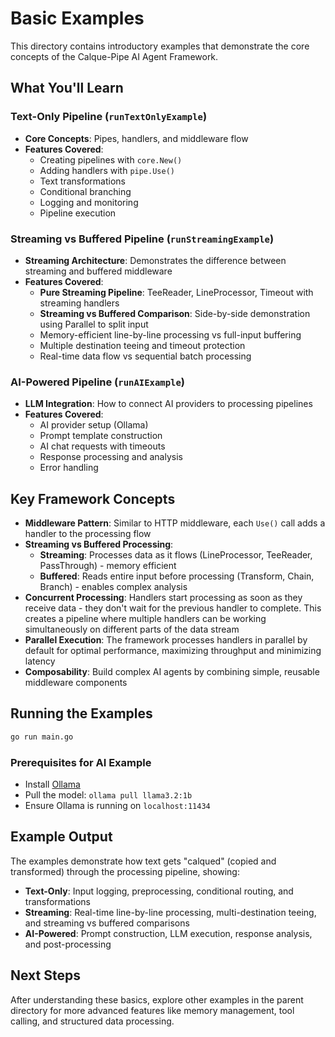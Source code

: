 # Basic Examples

This directory contains introductory examples that demonstrate the core concepts of the Calque-Pipe AI Agent Framework.

## What You'll Learn

### Text-Only Pipeline (`runTextOnlyExample`)

- **Core Concepts**: Pipes, handlers, and middleware flow
- **Features Covered**:
  - Creating pipelines with `core.New()`
  - Adding handlers with `pipe.Use()`
  - Text transformations
  - Conditional branching
  - Logging and monitoring
  - Pipeline execution

### Streaming vs Buffered Pipeline (`runStreamingExample`)

- **Streaming Architecture**: Demonstrates the difference between streaming and buffered middleware
- **Features Covered**:
  - **Pure Streaming Pipeline**: TeeReader, LineProcessor, Timeout with streaming handlers
  - **Streaming vs Buffered Comparison**: Side-by-side demonstration using Parallel to split input
  - Memory-efficient line-by-line processing vs full-input buffering
  - Multiple destination teeing and timeout protection
  - Real-time data flow vs sequential batch processing

### AI-Powered Pipeline (`runAIExample`)

- **LLM Integration**: How to connect AI providers to processing pipelines
- **Features Covered**:
  - AI provider setup (Ollama)
  - Prompt template construction
  - AI chat requests with timeouts
  - Response processing and analysis
  - Error handling

## Key Framework Concepts

- **Middleware Pattern**: Similar to HTTP middleware, each `Use()` call adds a handler to the processing flow
- **Streaming vs Buffered Processing**: 
  - **Streaming**: Processes data as it flows (LineProcessor, TeeReader, PassThrough) - memory efficient
  - **Buffered**: Reads entire input before processing (Transform, Chain, Branch) - enables complex analysis
- **Concurrent Processing**: Handlers start processing as soon as they receive data - they don't wait for the previous handler to complete. This creates a pipeline where multiple handlers can be working simultaneously on different parts of the data stream
- **Parallel Execution**: The framework processes handlers in parallel by default for optimal performance, maximizing throughput and minimizing latency
- **Composability**: Build complex AI agents by combining simple, reusable middleware components

## Running the Examples

```bash
go run main.go
```

### Prerequisites for AI Example

- Install [Ollama](https://ollama.ai)
- Pull the model: `ollama pull llama3.2:1b`
- Ensure Ollama is running on `localhost:11434`

## Example Output

The examples demonstrate how text gets "calqued" (copied and transformed) through the processing pipeline, showing:

- **Text-Only**: Input logging, preprocessing, conditional routing, and transformations
- **Streaming**: Real-time line-by-line processing, multi-destination teeing, and streaming vs buffered comparisons
- **AI-Powered**: Prompt construction, LLM execution, response analysis, and post-processing

## Next Steps

After understanding these basics, explore other examples in the parent directory for more advanced features like memory management, tool calling, and structured data processing.
